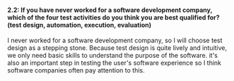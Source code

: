 #### 2.2: If you have never worked for a software development company, which of the four test activities do you think you are best qualified for? (test design, automation, execution, evaluation)
I never worked for a software development company, so I will choose test design as a stepping stone. Because test design is quite lively and intuitive, we only need basic skills to understand the purpose of the software. it's also an important step in testing the user's software experience so I think software companies often pay attention to this.